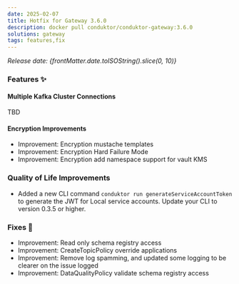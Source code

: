 ```yaml
---
date: 2025-02-07
title: Hotfix for Gateway 3.6.0
description: docker pull conduktor/conduktor-gateway:3.6.0
solutions: gateway
tags: features,fix
---
```


*Release date: {frontMatter.date.toISOString().slice(0, 10)}*

### Features ✨

#### Multiple Kafka Cluster Connections

TBD

#### Encryption Improvements
* Improvement: Encryption mustache templates
* Improvement: Encryption Hard Failure Mode 
* Improvement: Encryption add namespace support for vault KMS

### Quality of Life Improvements
- Added a new CLI command `conduktor run generateServiceAccountToken` to generate the JWT for Local service accounts. Update your CLI to version 0.3.5 or higher.

### Fixes 🔨

* Improvement: Read only schema registry access
* Improvement: CreateTopicPolicy override applications
* Improvement: Remove log spamming, and updated some logging to be clearer on the issue logged
* Improvement: DataQualityPolicy validate schema registry access

